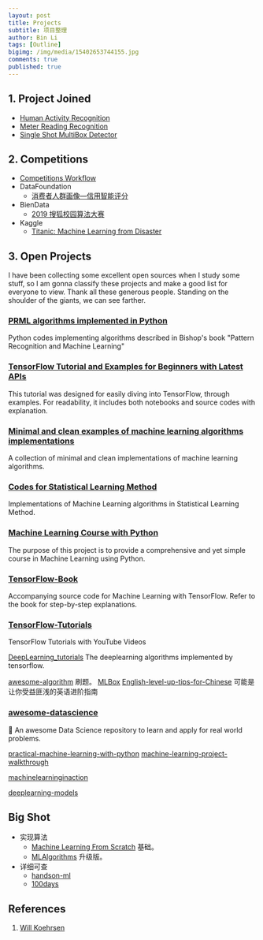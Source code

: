 ```yaml
---
layout: post
title: Projects
subtitle: 项目整理
author: Bin Li
tags: [Outline]
bigimg: /img/media/15402653744155.jpg
comments: true
published: true
---
```


## 1. Project Joined
* [Human Activity Recognition](https://binlidaily.github.io/2019-01-03-LSTM-Human-Activity-Recognition/)
* [Meter Reading Recognition](https://binlidaily.github.io/2019-01-20-meter-reading-recognition/)
* [Single Shot MultiBox Detector](https://binlidaily.github.io/2018-09-29-single-shot-multibox-detector/)

## 2. Competitions
* [Competitions Workflow](https://binlidaily.github.io/2019-02-11-competitions-workflow/)
* DataFoundation
    * [消费者人群画像—信用智能评分](http://gitlinux.net/2019-02-11-DF2019-%E6%B6%88%E8%B4%B9%E8%80%85%E4%BA%BA%E7%BE%A4%E7%94%BB%E5%83%8F-%E4%BF%A1%E7%94%A8%E6%99%BA%E8%83%BD%E8%AF%84%E5%88%86/)
* BienData
    * [2019 搜狐校园算法大赛](https://binlidaily.github.io/2019-04-13-2019搜狐算法大赛/)
* Kaggle
    * [Titanic: Machine Learning from Disaster](https://binlidaily.github.io/2018-08-30-kaggle-titanic/)

## 3. Open Projects
I have been collecting some excellent open sources when I study some stuff, so I am gonna classify these projects and make a good list for everyone to view. Thank all these generous people. Standing on the shoulder of the giants, we can see farther.

### [PRML algorithms implemented in Python](https://github.com//ctgk/PRML)

Python codes implementing algorithms described in Bishop's book "Pattern Recognition and Machine Learning"

### [TensorFlow Tutorial and Examples for Beginners with Latest APIs ](https://github.com/aymericdamien/TensorFlow-Examples)

This tutorial was designed for easily diving into TensorFlow, through examples. For readability, it includes both notebooks and source codes with explanation.

### [Minimal and clean examples of machine learning algorithms implementations](https://github.com/rushter/MLAlgorithms)

A collection of minimal and clean implementations of machine learning algorithms.

### [Codes for Statistical Learning Method](https://github.com/WenDesi/lihang_book_algorithm)

Implementations of Machine Learning algorithms in Statistical Learning Method.


### [Machine Learning Course with Python](https://github.com/machinelearningmindset/machine-learning-course)
The purpose of this project is to provide a comprehensive and yet simple course in Machine Learning using Python.

### [TensorFlow-Book](https://github.com/BinRoot/TensorFlow-Book)
Accompanying source code for Machine Learning with TensorFlow. Refer to the book for step-by-step explanations.

### [TensorFlow-Tutorials](https://github.com/Hvass-Labs/TensorFlow-Tutorials)
TensorFlow Tutorials with YouTube Videos

[DeepLearning_tutorials](https://github.com/xiaohu2015/DeepLearning_tutorials)
The deeplearning algorithms implemented by tensorflow.

[awesome-algorithm](https://github.com/apachecn/awesome-algorithm)
刷题。
[MLBox](https://github.com/PytLab/MLBox)
[English-level-up-tips-for-Chinese](https://github.com/byoungd/English-level-up-tips-for-Chinese)
可能是让你受益匪浅的英语进阶指南

### [awesome-datascience](https://github.com/bulutyazilim/awesome-datascience)
📝 An awesome Data Science repository to learn and apply for real world problems.

[practical-machine-learning-with-python](https://github.com/dipanjanS/practical-machine-learning-with-python)
[machine-learning-project-walkthrough](https://github.com/WillKoehrsen/machine-learning-project-walkthrough)


[machinelearninginaction](https://github.com/pbharrin/machinelearninginaction)

[deeplearning-models](https://github.com/rasbt/deeplearning-models)

## Big Shot
* 实现算法
    * [Machine Learning From Scratch](https://github.com/eriklindernoren/ML-From-Scratch) 基础。
    * [MLAlgorithms](https://github.com/rushter/MLAlgorithms) 升级版。
* 详细可查
    * [handson-ml](https://github.com/ageron/handson-ml)
    * [100days](https://github.com/coells/100days)

## References
1. [Will Koehrsen](https://willk.online/projects/)